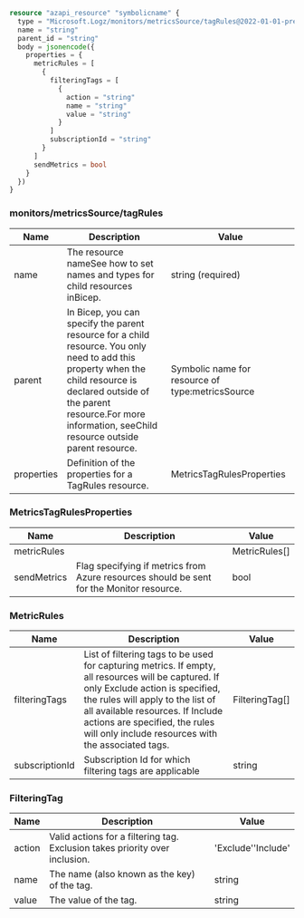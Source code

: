 ```terraform
resource "azapi_resource" "symbolicname" {
  type = "Microsoft.Logz/monitors/metricsSource/tagRules@2022-01-01-preview"
  name = "string"
  parent_id = "string"
  body = jsonencode({
    properties = {
      metricRules = [
        {
          filteringTags = [
            {
              action = "string"
              name = "string"
              value = "string"
            }
          ]
          subscriptionId = "string"
        }
      ]
      sendMetrics = bool
    }
  })
}

```

### monitors/metricsSource/tagRules

| Name | Description | Value |
|-|-|-|
| name | The resource nameSee how to set names and types for child resources inBicep. | string (required) |
| parent | In Bicep, you can specify the parent resource for a child resource. You only need to add this property when the child resource is declared outside of the parent resource.For more information, seeChild resource outside parent resource. | Symbolic name for resource of type:metricsSource |
| properties | Definition of the properties for a TagRules resource. | MetricsTagRulesProperties |


### MetricsTagRulesProperties

| Name | Description | Value |
|-|-|-|
| metricRules |  | MetricRules[] |
| sendMetrics | Flag specifying if metrics from Azure resources should be sent for the Monitor resource. | bool |


### MetricRules

| Name | Description | Value |
|-|-|-|
| filteringTags | List of filtering tags to be used for capturing metrics. If empty, all resources will be captured. If only Exclude action is specified, the rules will apply to the list of all available resources. If Include actions are specified, the rules will only include resources with the associated tags. | FilteringTag[] |
| subscriptionId | Subscription Id for which filtering tags are applicable | string |


### FilteringTag

| Name | Description | Value |
|-|-|-|
| action | Valid actions for a filtering tag. Exclusion takes priority over inclusion. | 'Exclude''Include' |
| name | The name (also known as the key) of the tag. | string |
| value | The value of the tag. | string |


